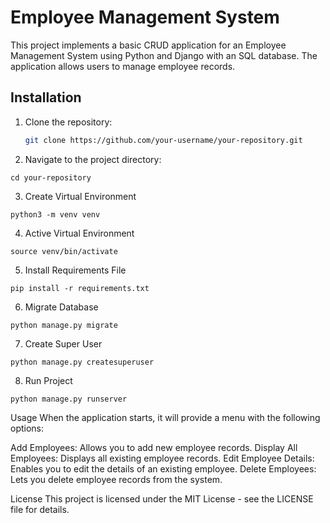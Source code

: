# Employee Management System

This project implements a basic CRUD application for an Employee Management System using Python and Django with an SQL database. The application allows users to manage employee records.

## Installation

1. Clone the repository:

   ```bash
   git clone https://github.com/your-username/your-repository.git


2. Navigate to the project directory:
```
cd your-repository
```
3. Create Virtual Environment
```
python3 -m venv venv
```
4. Active Virtual Environment
```
source venv/bin/activate
```
5. Install Requirements File
```
pip install -r requirements.txt
```
6. Migrate Database
```
python manage.py migrate
```
7. Create Super User
```
python manage.py createsuperuser
```
8. Run Project
```
python manage.py runserver
```
Usage
When the application starts, it will provide a menu with the following options:

Add Employees: Allows you to add new employee records.
Display All Employees: Displays all existing employee records.
Edit Employee Details: Enables you to edit the details of an existing employee.
Delete Employees: Lets you delete employee records from the system.

License
This project is licensed under the MIT License - see the LICENSE file for details.
